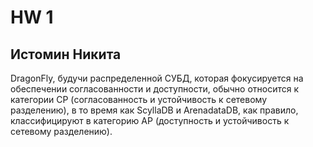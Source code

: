 # HW 1
## Истомин Никита

DragonFly, будучи распределенной СУБД, которая фокусируется на обеспечении согласованности и доступности, обычно относится к категории CP (согласованность и устойчивость к сетевому разделению), в то время как ScyllaDB и ArenadataDB, как правило, классифицируют в категорию AP (доступность и устойчивость к сетевому разделению).
